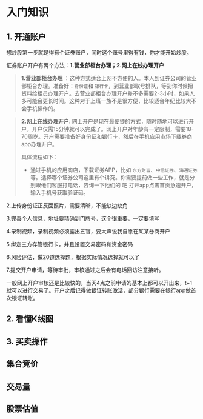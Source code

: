 # 入门知识

## 1. 开通账户

想炒股第一步就是得有个证券账户，同时这个账号里得有钱，你才能开始炒股。

证券账户开户有两个方法：**1.营业部柜台办理；2.网上在线办理开户**

> **1.营业部柜台办理** ：这种方式适合上网不方便的人。本人到证券公司的营业部柜台办理。准备好：`身份证`和 `银行卡`，到营业部取号排队，等到你时候把资料给柜员办理开户。去营业部柜台办理开户差不多需要2-3小时，如果人多可能会更长时间。这种对于上班一族不是很方便，比较适合年纪比较大不会手机操作的。

> **2.网上在线办理开户**: 网上开户是现在最便捷的方式，随时随地可以进行开户，开户仅需15分钟就可以完成了。网上开户对年龄有一定限制，需要18-70周岁。开户需要准备好身份证和银行卡，然后在手机应用市场下载券商app办理开户。
>
>  具体流程如下：
>
> - 通过手机的应用商店，下载证券APP，比如 `东方财富`、`中信证券`、`海通证券` 等。选择哪个证券公司这里有个讲究。你需要提前做一些工作，就是分别跟他们客服打电话，咨询一下他们的 吧 打开app点击首页急速开户，输入手机号获取验证码。

2.上传身份证正反面照片，需要清晰，不能缺边缺角

3.完善个人信息，地址要精确到门牌号，这个很重要，一定要填写

4.录制视频，录制视频必须露出五官，要大声说我自愿在某某券商开户

5.绑定三方存管银行卡，并且设置交易密码和资金密码

6.风险评估，做20道选择题，根据实际情况选择就可以了

7.提交开户申请，等待审批，审核通过之后会有电话回访注意接听。

一般网上开户审核还是比较快的，当天4点之前申请的基本上都可以开出来，t+1就可以进行交易了。开户之后记得做银证转账激活，部分银行需要在银行app做首次银证转账。

## 2. 看懂K线图

## 3. 买卖操作

## 集合竞价

## 交易量

## 股票估值
